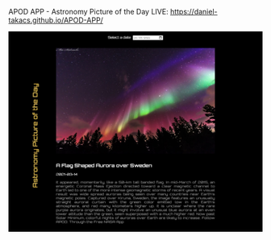 APOD APP - Astronomy Picture of the Day
LIVE: https://daniel-takacs.github.io/APOD-APP/

![Design preview for the Arch Studio multi-page website coding challenge](./preview.jpg)